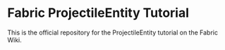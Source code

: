 # Fabric ProjectileEntity Tutorial

This is the official repository for the ProjectileEntity tutorial on the Fabric Wiki.
